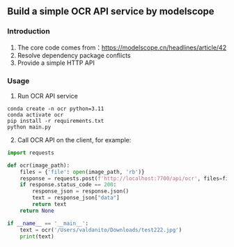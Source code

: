 ## Build a simple OCR API service by modelscope

### Introduction

1. The core code comes from：https://modelscope.cn/headlines/article/42
2. Resolve dependency package conflicts
3. Provide a simple HTTP API

### Usage

1. Run OCR API service
```shell
conda create -n ocr python=3.11
conda activate ocr
pip install -r requirements.txt
python main.py
```

2. Call OCR API on the client, for example:
```python
import requests

def ocr(image_path):
    files = {'file': open(image_path, 'rb')}
    response = requests.post(f'http://localhost:7700/api/ocr', files=files)
    if response.status_code == 200:
        response_json = response.json()
        text = response_json["data"]
        return text
    return None

if __name__ == '__main__':
    text = ocr('/Users/valdanito/Downloads/test222.jpg')
    print(text)

```

